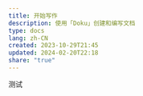 ```yaml
---  
title: 开始写作  
description: 使用「Doku」创建和编写文档  
type: docs  
lang: zh-CN  
created: 2023-10-29T21:45  
updated: 2024-02-20T22:18  
share: "true"  
---  
```

  
测试